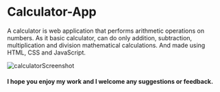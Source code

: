 # Calculator-App
A calculator is web application that performs arithmetic operations on numbers. As it basic calculator, can do only addition, subtraction, multiplication and division mathematical calculations. And made using HTML, CSS and JavaScript.

![calculatorScreenshot](https://user-images.githubusercontent.com/113597549/213101189-dd5c6f83-7583-45f8-bf5c-ca2ef02624f6.png)
#### I hope you enjoy my work and I welcome any suggestions or feedback.
